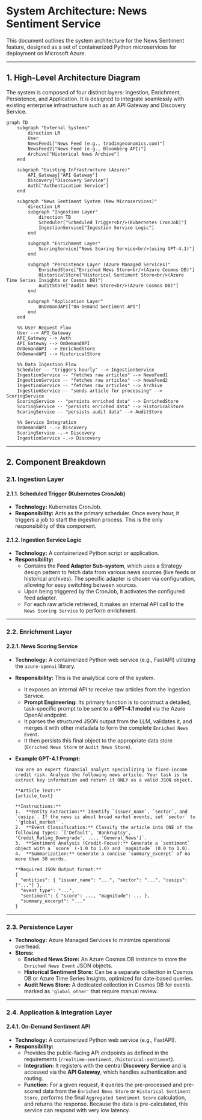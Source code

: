 # System Architecture: News Sentiment Service

This document outlines the system architecture for the News Sentiment feature, designed as a set of containerized Python microservices for deployment on Microsoft Azure.

---

## 1. High-Level Architecture Diagram

The system is composed of four distinct layers: Ingestion, Enrichment, Persistence, and Application. It is designed to integrate seamlessly with existing enterprise infrastructure such as an API Gateway and Discovery Service.

```mermaid
graph TD
    subgraph "External Systems"
        direction LR
        User
        NewsFeed1["News Feed (e.g., tradingeconomics.com)"]
        NewsFeed2["News Feed (e.g., Bloomberg API)"]
        Archive["Historical News Archive"]
    end

    subgraph "Existing Infrastructure (Azure)"
        API_Gateway["API Gateway"]
        Discovery["Discovery Service"]
        Auth["Authentication Service"]
    end
    
    subgraph "News Sentiment System (New Microservices)"
        direction LR
        subgraph "Ingestion Layer"
            direction TB
            Scheduler["Scheduled Trigger<br/>(Kubernetes CronJob)"]
            IngestionService["Ingestion Service Logic"]
        end
        
        subgraph "Enrichment Layer"
            ScoringService["News Scoring Service<br/>(using GPT-4.1)"]
        end

        subgraph "Persistence Layer (Azure Managed Services)"
            EnrichedStore["Enriched News Store<br/>(Azure Cosmos DB)"]
            HistoricalStore["Historical Sentiment Store<br/>(Azure Time Series Insights or Cosmos DB)"]
            AuditStore["Audit News Store<br/>(Azure Cosmos DB)"]
        end
        
        subgraph "Application Layer"
            OnDemandAPI["On-Demand Sentiment API"]
        end
    end

    %% User Request Flow
    User --> API_Gateway
    API_Gateway --> Auth
    API_Gateway --> OnDemandAPI
    OnDemandAPI --> EnrichedStore
    OnDemandAPI --> HistoricalStore
    
    %% Data Ingestion Flow
    Scheduler -- "triggers hourly" --> IngestionService
    IngestionService -- "fetches raw articles" --> NewsFeed1
    IngestionService -- "fetches raw articles" --> NewsFeed2
    IngestionService -- "fetches raw articles" --> Archive
    IngestionService -- "sends article for processing" --> ScoringService
    ScoringService -- "persists enriched data" --> EnrichedStore
    ScoringService -- "persists enriched data" --> HistoricalStore
    ScoringService -- "persists audit data" --> AuditStore

    %% Service Integration
    OnDemandAPI -.-> Discovery
    ScoringService -.-> Discovery
    IngestionService -.-> Discovery
```

---

## 2. Component Breakdown

### 2.1. Ingestion Layer

#### 2.1.1. Scheduled Trigger (Kubernetes CronJob)
- **Technology:** Kubernetes CronJob.
- **Responsibility:** Acts as the primary scheduler. Once every hour, it triggers a job to start the ingestion process. This is the only responsibility of this component.

#### 2.1.2. Ingestion Service Logic
- **Technology:** A containerized Python script or application.
- **Responsibility:**
    - Contains the **Feed Adapter Sub-system**, which uses a Strategy design pattern to fetch data from various news sources (live feeds or historical archives). The specific adapter is chosen via configuration, allowing for easy switching between sources.
    - Upon being triggered by the CronJob, it activates the configured feed adapter.
    - For each raw article retrieved, it makes an internal API call to the `News Scoring Service` to perform enrichment.

---

### 2.2. Enrichment Layer

#### 2.2.1. News Scoring Service
- **Technology:** A containerized Python web service (e.g., FastAPI) utilizing the `azure-openai` library.
- **Responsibility:** This is the analytical core of the system.
    - It exposes an internal API to receive raw articles from the Ingestion Service.
    - **Prompt Engineering:** Its primary function is to construct a detailed, task-specific prompt to be sent to a **GPT-4.1 model** via the Azure OpenAI endpoint.
    - It parses the structured JSON output from the LLM, validates it, and merges it with other metadata to form the complete `Enriched News Event`.
    - It then persists this final object to the appropriate data store (`Enriched News Store` or `Audit News Store`).

- **Example GPT-4.1 Prompt:**
  ```text
  You are an expert financial analyst specializing in fixed-income credit risk. Analyze the following news article. Your task is to extract key information and return it ONLY as a valid JSON object.

  **Article Text:**
  {article_text}

  **Instructions:**
  1.  **Entity Extraction:** Identify `issuer_name`, `sector`, and `cusips`. If the news is about broad market events, set `sector` to `'global_market'`.
  2.  **Event Classification:** Classify the article into ONE of the following types: `['Default', 'Bankruptcy', 'Credit_Rating_Downgrade', ..., 'General_News']`.
  3.  **Sentiment Analysis (Credit-Focus):** Generate a `sentiment` object with a `score` (-1.0 to 1.0) and `magnitude` (0.0 to 1.0).
  4.  **Summarization:** Generate a concise `summary_excerpt` of no more than 50 words.

  **Required JSON Output format:**
  {
    "entities": { "issuer_name": "...", "sector": "...", "cusips": ["..."] },
    "event_type": "...",
    "sentiment": { "score": ..., "magnitude": ... },
    "summary_excerpt": "..."
  }
  ```

---

### 2.3. Persistence Layer

- **Technology:** Azure Managed Services to minimize operational overhead.
- **Stores:**
    - **Enriched News Store:** An Azure Cosmos DB instance to store the `Enriched News Event` JSON objects.
    - **Historical Sentiment Store:** Can be a separate collection in Cosmos DB or Azure Time Series Insights, optimized for date-based queries.
    - **Audit News Store:** A dedicated collection in Cosmos DB for events marked as `'global_other'` that require manual review.

---

### 2.4. Application & Integration Layer

#### 2.4.1. On-Demand Sentiment API
- **Technology:** A containerized Python web service (e.g., FastAPI).
- **Responsibility:**
    - Provides the public-facing API endpoints as defined in the requirements (`/realtime-sentiment`, `/historical-sentiment`).
    - **Integration:** It registers with the central **Discovery Service** and is accessed via the **API Gateway**, which handles authentication and routing.
    - **Function:** For a given request, it queries the pre-processed and pre-scored data from the `Enriched News Store` or `Historical Sentiment Store`, performs the final `Aggregated Sentiment Score` calculation, and returns the response. Because the data is pre-calculated, this service can respond with very low latency. 